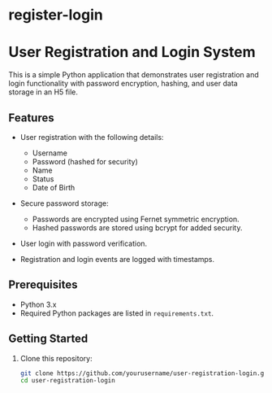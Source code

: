 # register-login
# User Registration and Login System

This is a simple Python application that demonstrates user registration and login functionality with password encryption, hashing, and user data storage in an H5 file.

## Features

- User registration with the following details:
  - Username
  - Password (hashed for security)
  - Name
  - Status
  - Date of Birth

- Secure password storage:
  - Passwords are encrypted using Fernet symmetric encryption.
  - Hashed passwords are stored using bcrypt for added security.

- User login with password verification.

- Registration and login events are logged with timestamps.

## Prerequisites

- Python 3.x
- Required Python packages are listed in `requirements.txt`.

## Getting Started

1. Clone this repository:

   ```bash
   git clone https://github.com/yourusername/user-registration-login.git
   cd user-registration-login
